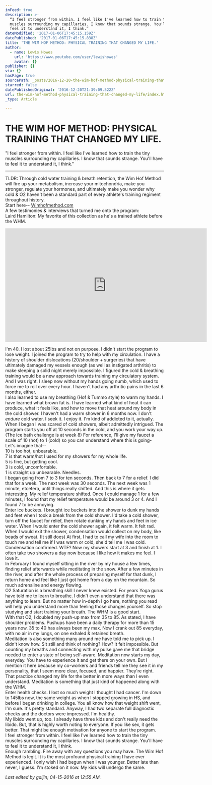 ```yaml
---
inFeed: true
description: >-
  “I feel stronger from within. I feel like I've learned how to train the tiny
  muscles surrounding my capillaries. I know that sounds strange. You'll have to
  feel it to understand it, I think.”
dateModified: '2017-01-06T17:45:15.159Z'
datePublished: '2017-01-06T17:45:15.838Z'
title: 'THE WIM HOF METHOD: PHYSICAL TRAINING THAT CHANGED MY LIFE.'
author:
  - name: Lewis Howes
    url: 'https://www.youtube.com/user/lewishowes'
    avatar: {}
publisher: {}
via: {}
hasPage: true
sourcePath: _posts/2016-12-20-the-wim-hof-method-physical-training-that-changed-my-life.md
starred: false
datePublishedOriginal: '2016-12-20T21:39:09.522Z'
url: the-wim-hof-method-physical-training-that-changed-my-life/index.html
_type: Article

---
```

# **THE WIM HOF METHOD: PHYSICAL TRAINING THAT CHANGED MY LIFE.**

"I feel stronger from within. I feel like I've learned how to train the tiny muscles surrounding my capillaries. I know that sounds strange. You'll have to feel it to understand it, I think."

---

TLDR: Through cold water training & breath retention, the Wim Hof Method will fire up your metabolism, increase your mitochondria, make you stronger, regulate your hormones, and ultimately make you wonder why cold & O2 haven't been a standard part of every athlete's training regiment throughout history.   
Start here-- [Wimhofmethod.com][0]  
A few testimonies & interviews that turned me onto the program:  
Laird Hamilton: My favorite of this collection as he's a trained athlete before the WHM.

<iframe src="https://cdn.embedly.com/widgets/media.html?src=https%3A%2F%2Fwww.youtube.com%2Fembed%2FsTU3reidiWY%3Ffeature%3Doembed&amp;url=http%3A%2F%2Fwww.youtube.com%2Fwatch%3Fv%3DsTU3reidiWY&amp;image=https%3A%2F%2Fi.ytimg.com%2Fvi%2FsTU3reidiWY%2Fhqdefault.jpg&amp;key=b7d04c9b404c499eba89ee7072e1c4f7&amp;type=text%2Fhtml&amp;schema=youtube" width="640" height="360" scrolling="no" frameborder="0" allowfullscreen="" style=""></iframe>

I'm 40\. I lost about 25lbs and not on purpose. I didn't start the program to lose weight. I joined the program to try to help with my circulation. I have a history of shoulder dislocations (20/shoulder + surgeries) that have ultimately damaged my vessels enough (as well as instigated arthritis) to make sleeping a solid night merely impossible. I figured the cold & breathing training would be a new approach towards training my circulatory system. And I was right. I sleep now without my hands going numb, which used to force me to roll over every hour. I haven't had any arthritic pains in the last 6 months, either.   
I also learned to use my breathing (Hof & Tummo style) to warm my hands. I have learned what brown fat is. I have learned what kind of heat it can produce, what it feels like, and how to move that heat around my body in the cold shower. I haven't had a warm shower in 6 months now. I don't _endure_ cold water. I seek it. I enjoy it. I'm kind of addicted to it, actually.   
When I began I was scared of cold showers, albeit admittedly intrigued. The program starts you off at 10 seconds in the cold, and you work your way up. (The ice bath challenge is at week 8) For reference, I'll give my faucet a scale of 10 (hot) to 1 (cold) so you can understand where this is going-  
Let's imagine that--  
10 is too hot, unbearable.   
7 is that warm/hot I used for my showers for my whole life.   
5 is fine, but getting cool.   
3 is cold, uncomfortable.   
1 is straight up unbearable. Needles.   
I began going from 7 to 3 for ten seconds. Then back to 7 for a relief. I did that for a week. The next week was 30 seconds. The next week was 1 minute, etcetera, until things really shifted. And this is where it gets interesting. My relief temperature shifted. Once I could manage 1 for a few minutes, I found that my relief temperature would be around 3 or 4\. And I found 7 to be annoying.   
Enter ice buckets. I brought ice buckets into the shower to dunk my hands and feet when I took a break from the cold shower. I'd take a cold shower, turn off the faucet for relief, then rotate dunking my hands and feet in ice water. When I would enter the cold shower again, it felt warm. It felt rad.   
When I would exit the shower, condensation would collect on my body, like beads of sweat. (It still does) At first, I had to call my wife into the room to touch me and tell me if I was warm or cold, she'd tell me I was cold. Condensation confirmed. WTF? Now my showers start at 3 and finish at 1\. I often take two showers a day now because I like how it makes me feel. I love it.   
In February I found myself sitting in the river by my house a few times, finding relief afterwards while meditating in the snow. After a few minutes in the river, and after the whole process of preparing myself for that dunk, I return home and feel like I just got home from a day on the mountain. So much adrenaline and energy flowing.   
O2 Saturation is a breathing skill I never knew existed. For years Yoga gurus have told me to learn to breathe. I didn't even understand that there was anything to learn. But no matter how in-depth I go here, nothing you read will help you understand more than feeling those changes yourself. So stop studying and start training your breath. The WHM is a good start.   
With that O2, I doubled my push-up max from 35 to 85\. As stated, I have shoulder problems. Pushups have been a daily therapy for more than 15 years now. 35 to 40 has always been my max. Now I crank out 85 everyday, with no air in my lungs, on one exhaled & retained breath.  
Meditation is also something many around me have told me to pick up. I didn't know how. Sit still and think of nothing? How? It felt impossible. But counting my breaths and connecting with my pulse gave me that bridge needed to enter a state of being self-aware. Meditation now starts my day, everyday. You have to experience it and get there on your own. But I mention it here because my co-workers and friends tell me they see it in my personality, that I seem more clear, focused, and happier. They're right. That practice changed my life for the better in more ways than I even understand. Meditation is something that just kind of happened along with the WHM.   
Enter health checks. I lost so much weight I thought I had cancer. I'm down to 145lbs now, the same weight as when I stopped growing in HS, and before I began drinking in college. You all know how that weight shift went, I'm sure. It's pretty standard. Anyway, I had two separate full diagnostic checks and the doctors were impressed. I'm healthy.  
My libido went up, too. I already have three kids and don't really need the libido. But, that is highly worth noting to everyone. If you like sex, it gets better. That might be enough motivation for anyone to start the program.   
I feel stronger from within. I feel like I've learned how to train the tiny muscles surrounding my capillaries. I know that sounds strange. You'll have to feel it to understand it, I think.  
Enough rambling. Fire away with any questions you may have. The Wim Hof Method is legit. It is the most profound physical training I have ever experienced. I only wish I had begun when I was younger. Better late than never, I guess. I'm stoked on it now. My kids will undergo the same.

_Last edited by gaijin; 04-15-2016 at 12:55 AM._

[0]: http://www.wimhofmethod.com/